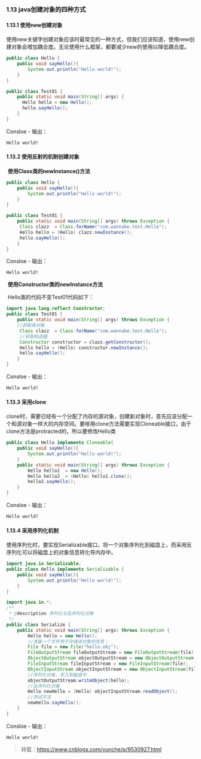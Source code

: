 ### 1.13 java创建对象的四种方式

#### 	**1.13.1 使用new创建对象**

​	使用new关键字创建对象应该时最常见的一种方式，但我们应该知道，使用new创建对象会增加耦合度。无论使用什么框架，都要减少new的使用以降低耦合度。

``` java
public class Hello {
    public void sayHello(){
        System.out.println("Hello world!");
    }
}
```

``` java
public class Test01 {
    public static void main(String[] args) {
      Hello hello = new Hello();
      hello.sayHello();
    }
}
```

Consloe - 输出：

``` consloe
Hello world!
```

#### 	**1.13.2 使用反射的机制创建对象**

​	**使用Class类的newInstance()方法**

``` java
public class Hello {
    public void sayHello(){
        System.out.println("Hello world!");
    }
}
```

``` java
public class Test01 {
    public static void main(String[] args) throws Exception {
     Class clazz  = Class.forName("com.wannabe.test.Hello");
     Hello hello = (Hello) clazz.newInstance();
     hello.sayHello();
    }
}
```

Consloe - 输出：

``` consloe
Hello world!
```

​	**使用Constructor类的newInstance方法**

​	Hello类的代码不变Test01代码如下：

``` java
import java.lang.reflect.Constructor;
public class Test01 {
    public static void main(String[] args) throws Exception {
    //获取类对象
     Class clazz  = Class.forName("com.wannabe.test.Hello");
     //获取构造器
     Constructor constructor = clazz.getConstructor();
     Hello hello = (Hello) constructor.newInstance();
     hello.sayHello();
    }
}
```

Consloe - 输出：

``` consloe
Hello world!
```

#### 	**1.13.3 采用clone**

​	clone时，需要已经有一个分配了内存的源对象，创建新对象时，首先应该分配一个和源对象一样大的内存空间。要嗲用clone方法需要实现Cloneable接口，由于clone方法是protracted的，所以要修改Hello类

``` java
public class Hello implements Cloneable{
    public void sayHello(){
        System.out.println("Hello world!");
    }
    public static void main(String[] args) throws Exception {
        Hello hello1  = new Hello();
        Hello hello2  = (Hello) hello1.clone();
        hello2.sayHello();
    }
}
```

Consloe - 输出：

``` consloe
Hello world!
```

#### 	**1.13.4 采用序列化机制**

​	使用序列化时，要实现Serializable接口，将一个对象序列化到磁盘上，而采用反序列化可以将磁盘上的对象信息转化导内存中。

``` java
import java.io.Serializable;
public class Hello implements Serializable {
    public void sayHello(){
        System.out.println("Hello world!");
    }
}
```

``` java
import java.io.*;
/**
 * @description 序列化与反序列化对象
 */
public class Serialize {
    public static void main(String[] args) throws Exception {
        Hello hello = new Hello();
        //准备一个文件用于存储该对象的信息；
        File file = new File("hello.obj");
        FileOutputStream fileOutputStream = new FileOutputStream(file);
        ObjectOutputStream objectOutputStream = new ObjectOutputStream(fileOutputStream);
        FileInputStream fileInputStream = new FileInputStream(file);
        ObjectInputStream objectInputStream = new ObjectInputStream(fileInputStream);
        //序列化对象，写入到磁盘中
        objectOutputStream.writeObject(hello);
        //反序列化对象
        Hello newHello = (Hello) objectInputStream.readObject();
        //测试方法
        newHello.sayHello();
    }
}
```

Consloe - 输出：

``` consloe 
Hello world!
```

> 转载：https://www.cnblogs.com/yunche/p/9530927.html